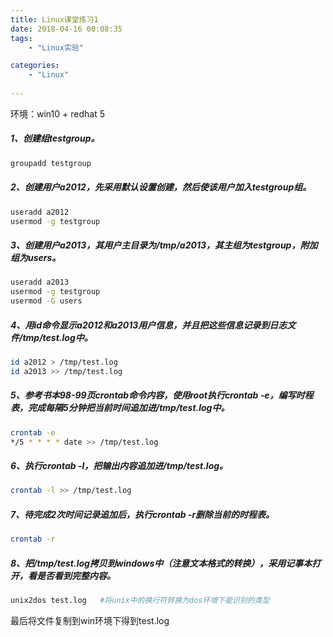```yaml
---
title: Linux课堂练习1
date: 2018-04-16 00:08:35
tags:
	- "Linux实验"

categories:
	- "Linux"
	
---
```


环境：win10 + redhat 5

<!--more-->

##### 1、创建组testgroup。

```bash
groupadd testgroup
```

##### 2、创建用户a2012，先采用默认设置创建，然后使该用户加入testgroup组。

```bash
useradd a2012
usermod -g testgroup
```

##### 3、创建用户a2013，其用户主目录为/tmp/a2013，其主组为testgroup，附加组为users。

```bash
useradd a2013
usermod -g testgroup
usermod -G users
```

##### 4、用id命令显示a2012和a2013用户信息，并且把这些信息记录到日志文件/tmp/test.log中。

```bash
id a2012 > /tmp/test.log
id a2013 >> /tmp/test.log
```

##### 5、参考书本98-99页crontab命令内容，使用root执行crontab -e，编写时程表，完成每隔5分钟把当前时间追加进/tmp/test.log中。

```bash
crontab -e
*/5 * * * * date >> /tmp/test.log
```

##### 6、执行crontab -l，把输出内容追加进/tmp/test.log。

```bash
crontab -l >> /tmp/test.log
```

##### 7、待完成2次时间记录追加后，执行crontab -r删除当前的时程表。

```bash
crontab -r
```

##### 8、把/tmp/test.log拷贝到windows中（注意文本格式的转换），采用记事本打开，看是否看到完整内容。

```bash
unix2dos test.log   #将unix中的换行符转换为dos环境下能识别的类型
```

最后将文件复制到win环境下得到test.log